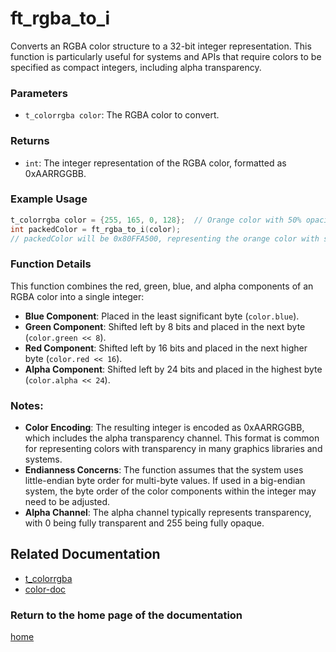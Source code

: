 # ft_rgba_to_i
Converts an RGBA color structure to a 32-bit integer representation. This function is particularly useful for systems and APIs that require colors to be specified as compact integers, including alpha transparency.

### Parameters
- `t_colorrgba color`: The RGBA color to convert.

### Returns
- `int`: The integer representation of the RGBA color, formatted as 0xAARRGGBB.

### Example Usage
```c
t_colorrgba color = {255, 165, 0, 128};  // Orange color with 50% opacity
int packedColor = ft_rgba_to_i(color);
// packedColor will be 0x80FFA500, representing the orange color with semi-transparency in hexadecimal.
```

### Function Details
This function combines the red, green, blue, and alpha components of an RGBA color into a single integer:
- **Blue Component**: Placed in the least significant byte (`color.blue`).
- **Green Component**: Shifted left by 8 bits and placed in the next byte (`color.green << 8`).
- **Red Component**: Shifted left by 16 bits and placed in the next higher byte (`color.red << 16`).
- **Alpha Component**: Shifted left by 24 bits and placed in the highest byte (`color.alpha << 24`).

### Notes:
- **Color Encoding**: The resulting integer is encoded as 0xAARRGGBB, which includes the alpha transparency channel. This format is common for representing colors with transparency in many graphics libraries and systems.
- **Endianness Concerns**: The function assumes that the system uses little-endian byte order for multi-byte values. If used in a big-endian system, the byte order of the color components within the integer may need to be adjusted.
- **Alpha Channel**: The alpha channel typically represents transparency, with 0 being fully transparent and 255 being fully opaque.

## Related Documentation
- [t_colorrgba](./t_colorrgba.md)
- [color-doc](../color-doc.md)

### Return to the home page of the documentation
[home](../home.md)